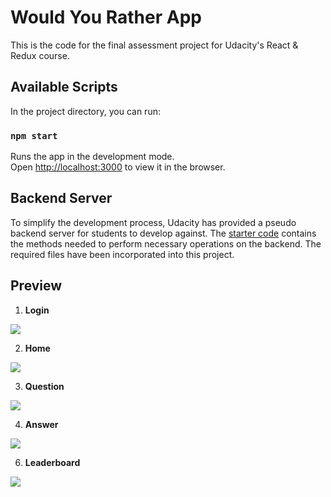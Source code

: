 # Would You Rather App

This is the code for the final assessment project for Udacity's React & Redux course.

## Available Scripts

In the project directory, you can run:

### `npm start`

Runs the app in the development mode.\
Open [http://localhost:3000](http://localhost:3000) to view it in the browser.


## Backend Server

To simplify the development process, Udacity has provided a pseudo backend server for students to develop against. The [starter code](https://github.com/udacity/reactnd-project-would-you-rather-starter) contains the methods needed to perform necessary operations on the backend. The required files have been incorporated into this project.


## Preview

1. **Login**
<img src="https://github.com/azakii/Would-You-Rather/blob/main/blob/main/screenshots/U4.PNG" />

2. **Home**
<img src="https://github.com/azakii/Would-You-Rather/blob/main/blob/main/screenshots/U1.PNG" />

3. **Question**
<img src="https://github.com/azakii/Would-You-Rather/blob/main/blob/main/screenshots/U2.PNG" />

4. **Answer**
<img src="https://github.com/azakii/Would-You-Rather/blob/main/blob/main/screenshots/U5.PNG" />

6. **Leaderboard**
<img src="https://github.com/azakii/Would-You-Rather/blob/main/blob/main/screenshots/U3.PNG" />
